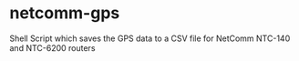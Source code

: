 # netcomm-gps
Shell Script which saves the GPS data to a CSV file for NetComm NTC-140 and NTC-6200 routers
